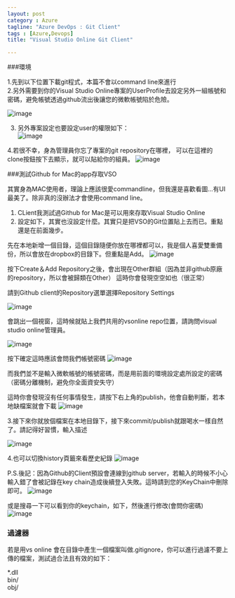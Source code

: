 ```yaml
---
layout: post
category : Azure 
tagline: "Azure DevOps : Git Client"
tags : [Azure,Devops]
title: "Visual Studio Online Git Client"

---
```


###環境

1.先到以下位置下載git程式，本篇不會以command line來進行  
2.另外需要到你的Visual Studio Online專案的UserProfile去設定另外一組帳號和密碼，避免帳號透過github流出後讓您的微軟帳號陷於危險。  

![image](https://farm1.staticflickr.com/338/19665371748_df70621339_o.png)

3. 另外專案設定也要設定user的權限如下：  
 ![image](https://farm8.staticflickr.com/7555/15592787673_6a9587187b_o.png)

4.若很不幸，身為管理員你忘了專案的git repository在哪裡，
可以在這裡的clone按鈕按下去顯示，就可以貼給你的組員。
![image](https://farm1.staticflickr.com/342/19665598850_8a20c418dc_o.png)

###測試Github for Mac的app存取VSO

其實身為MAC使用者，理論上應該很愛commandline，但我還是喜歡看圖...有UI最美了。除非真的沒辦法才會使用command line。  

1. CLient我測試過Github for Mac是可以用來存取Visual Studio Online  
2. 設定如下，其實也沒設定什麼。其實只是把VSO的Git位置貼上去而已。重點還是在前面幾步。  

先在本地新增一個目錄，這個目錄隨便你放在哪裡都可以，我是個人喜愛雙重備份，所以會放在dropbox的目錄下。但重點是Add。
![image](https://farm1.staticflickr.com/481/19232014303_6db45acab6_o.png)

按下Create＆Add Repository之後，會出現在Other群組（因為並非github原廠的repository，所以會被歸類在Other）
這時你會發現空空如也（很正常）

請到Github client的Repository選單選擇Repository Settings

![image](https://farm4.staticflickr.com/3775/19665038418_c5265161cf_o.png)

會跳出一個視窗，這時候就貼上我們共用的vsonline repo位置，請詢問visual studio online管理員。

![image](https://farm1.staticflickr.com/273/19845655172_21b65071ba_o.png)

按下確定這時應該會問我們帳號密碼
![image](https://farm1.staticflickr.com/504/19666512759_5d663405ec_o.png)

而我們並不是輸入微軟帳號的帳號密碼，而是用前面的環境設定處所設定的密碼（密碼分離機制，避免你全面資安失守）

這時你會發現沒有任何事情發生，請按下右上角的publish，他會自動判斷，若本地缺檔案就會下載
![image](https://farm1.staticflickr.com/424/19231081604_230cc6af52_o.png)
 
 
 
3.接下來你就放個檔案在本地目錄下，接下來commit/publish就跟喝水一樣自然  了。請記得好習慣，輸入描述

![image](https://farm8.staticflickr.com/7485/16025163078_3c310e56c1_o.png)

4.也可以切換history頁籤來看歷史紀錄
![image](https://farm1.staticflickr.com/375/19853532015_4e82f2ae67_o.png)

P.S.後記：因為Github的Client預設會連線到github server，若輸入的時候不小心輸入錯了會被記錄在key chain造成後續登入失敗。這時請到您的KeyChain中刪除即可。
![image](https://farm8.staticflickr.com/7494/16252609796_bd8bb95191_o.png)

或是搜尋一下可以看到你的keychain，如下，然後進行修改(會問你密碼)
![image](https://farm8.staticflickr.com/7645/16362363494_c5efb2a2b4_o.png)


### 過濾器
若是用vs online 會在目錄中產生一個檔案叫做.gitignore，你可以進行過濾不要上傳的檔案，測試過合法且有效的如下：

*.dll  
bin/  
obj/  
